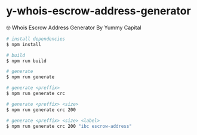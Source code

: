 # y-whois-escrow-address-generator

🤓 Whois Escrow Address Generator By Yummy Capital

```bash
# install dependencies
$ npm install

# build
$ npm run build

# generate
$ npm run generate

# generate <preffix>
$ npm run generate crc

# generate <preffix> <size>
$ npm run generate crc 200

# generate <preffix> <size> <label>
$ npm run generate crc 200 "ibc escrow-address"
```
